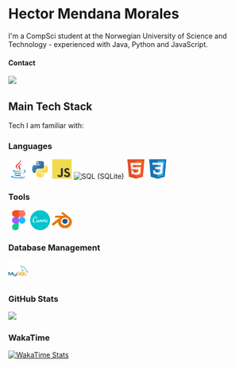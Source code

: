 # Hector Mendana Morales
I'm a CompSci student at the Norwegian University of Science and Technology - experienced with Java, Python and JavaScript. 
#### Contact
<p align="left">
  <a href="https://www.linkedin.com/in/hector-mendana-morales-70ab01332/">
    <img src="https://img.shields.io/badge/LinkedIn-0077B5?style=for-the-badge&logo=linkedin&logoColor=white"/>
  </a>
</p>

## Main Tech Stack
Tech I am familiar with:

### Languages
<p align="left">  
  <img src="https://github.com/devicons/devicon/blob/master/icons/java/java-original.svg" alt="Java" width="40" height="40"/> 
  <img src="https://github.com/devicons/devicon/blob/master/icons/python/python-original.svg" alt="Python" width="40" height="40"/> 
  <img src="https://github.com/devicons/devicon/blob/master/icons/javascript/javascript-original.svg" alt="JavaScript" width="40" height="40"/> 
  <img src="https://cdn.jsdelivr.net/gh/devicons/devicon/icons/sqlite/sqlite-original.svg" alt="SQL (SQLite)" width="40" height="40"/>
  <img src="https://github.com/devicons/devicon/blob/master/icons/html5/html5-original.svg" alt="HTML5" width="40" height="40"/> 
  <img src="https://github.com/devicons/devicon/blob/master/icons/css3/css3-original.svg" alt="CSS3" width="40" height="40"/> 
</p>

### Tools
<p align="left">
  <img src="https://github.com/devicons/devicon/blob/master/icons/figma/figma-original.svg" alt="Figma" width="40" height="40"/> 
  <img src="https://github.com/devicons/devicon/blob/master/icons/canva/canva-original.svg" alt="Canva" width="40" height="40"/> 
  <img src="https://github.com/devicons/devicon/blob/master/icons/blender/blender-original.svg" alt="Blender" width="40" height="40"/> 
</p>

### Database Management
<p align="left">  
  <img src="https://github.com/devicons/devicon/blob/master/icons/mysql/mysql-original-wordmark.svg" alt="MySQL" width="40" height="40"/> 
</p>

### GitHub Stats

![](https://nirzak-streak-stats.vercel.app/?user=HectorMM5&theme=dark&hide_border=false)<br/>

### WakaTime

[![WakaTime Stats](https://github-readme-stats.vercel.app/api/wakatime?username=HectorMM&layout=compact&theme=dark&hide_border=true&hide=other)](https://wakatime.com/@HectorMM)
